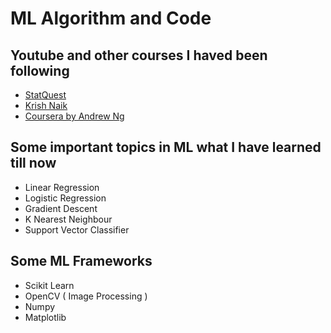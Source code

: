 # ML Algorithm and Code 

## Youtube and other courses I haved been following
- [StatQuest](https://www.youtube.com/@statquest)
- [Krish Naik](https://www.youtube.com/@krishnaik06)
- [Coursera by Andrew Ng](https://www.coursera.org/learn/machine-learning)

## Some important topics in ML what I have learned till now
- Linear Regression
- Logistic Regression
- Gradient Descent
- K Nearest Neighbour
- Support Vector Classifier

## Some ML Frameworks
- Scikit Learn
- OpenCV ( Image Processing )
- Numpy
- Matplotlib
